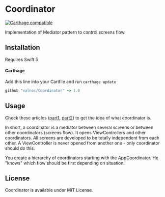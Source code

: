 # Coordinator
[![Carthage compatible](https://img.shields.io/badge/Carthage-compatible-4BC51D.svg?style=flat)](https://github.com/Carthage/Carthage)

Implementation of Mediator pattern to control screens flow.

## Installation
Requires Swift 5

#### Carthage
Add this line into your Cartfile and run `carthage update`
```ruby
github "valnoc/Coordinator" ~> 1.0
```

## Usage
Check these articles ([part1](https://medium.com/blacklane-engineering/coordinators-essential-tutorial-part-i-376c836e9ba7), [part2](https://medium.com/blacklane-engineering/coordinators-essential-tutorial-part-ii-b5ab3eb4a74)) to get the idea of what coordinator is.

In short, a coordinator is a mediator between several screens or between other coordinators (screens flow). It opens ViewControllers and other coordinators. All screens are developed to be totally independent from each other. A ViewController is never opened from another one - only coordinator should do this. 

You create a hierarchy of coordinators starting with the AppCoordinator. He "knows" which flow should be first depending on situation.

## License
Coordinator is available under MIT License.
